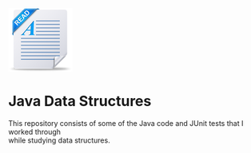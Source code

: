 ![Readme image](src/main/resources/readme.png)


# Java Data Structures
This repository consists of some of the Java code and JUnit tests that I worked through  
while studying data structures. 


